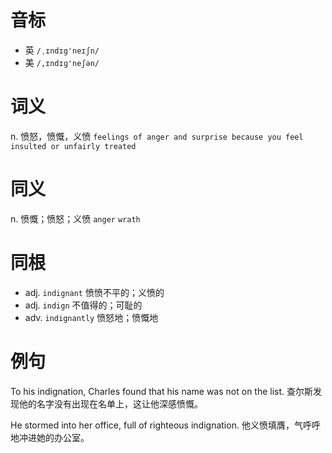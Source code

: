 # 音标

- 英 `/ˌɪndɪg'neɪʃn/`
- 美 `/,ɪndɪɡ'neʃən/`

# 词义

n. 愤怒，愤慨，义愤
`feelings of anger and surprise because you feel insulted or unfairly treated`

# 同义

n. 愤慨；愤怒；义愤
`anger` `wrath`

# 同根

- adj. `indignant` 愤愤不平的；义愤的
- adj. `indign` 不值得的；可耻的
- adv. `indignantly` 愤怒地；愤慨地

# 例句

To his indignation, Charles found that his name was not on the list.
查尔斯发现他的名字没有出现在名单上，这让他深感愤慨。

He stormed into her office, full of righteous indignation.
他义愤填膺，气呼呼地冲进她的办公室。


